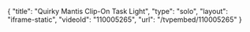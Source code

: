 {
    "title": "Quirky Mantis Clip-On Task Light",
    "type": "solo",
    "layout": "iframe-static",
    "videoId": "110005265",
    "url": "\/tvpembed\/110005265"
}